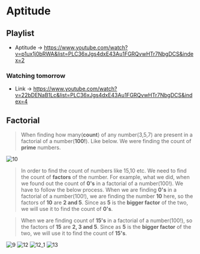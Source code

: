# Aptitude

## Playlist

* Aptitude  -> https://www.youtube.com/watch?v=p1ux1j0bRWA&list=PLC36xJgs4dxE43Au1FGRQvwHTr7NbgDCS&index=2

### Watching tomorrow

* Link -> https://www.youtube.com/watch?v=22bDENaB1Lc&list=PLC36xJgs4dxE43Au1FGRQvwHTr7NbgDCS&index=4

## Factorial

> When finding how many(**count**) of any number(3,5,7) are present in a factorial of a number(**100!**). Like below. We were finding the count of **prime** numbers.

![10](https://user-images.githubusercontent.com/54589605/202851225-671e743a-4f8d-41c0-bb3f-297ccda733b0.png)

> In order to find the count of numbers like 15,10 etc. We need to find the count of **factors** of the number. For example, what we did, when we found out the count of **0's** in a factorial of a number(100!). We have to follow the below process. When we are finding **0's** in a factorial of a number(100!), we are finding the number **10** here, so the factors of **10** are **2 and 5**. Since as **5** is the **bigger factor** of the two, we will use it to find the  count of **0's**.

> When we are finding count of **15's** in a factorial of a number(100!), so the factors of **15** are **2, 3 and 5**. Since as **5** is the **bigger factor** of the two, we will use it to find the  count of **15's**.

![9](https://user-images.githubusercontent.com/54589605/202851215-0290ae41-a68f-4d84-9fa8-984a835ed78a.png)
![12](https://user-images.githubusercontent.com/54589605/202851321-1ccd4cd8-dcfe-4e53-b2f6-af1584051033.png)
![12_1](https://user-images.githubusercontent.com/54589605/202851325-510c9670-4d96-4780-a518-9ea07d453720.png)
![13](https://user-images.githubusercontent.com/54589605/202853545-350de715-0540-400c-a053-4031e44a0cd0.png)


